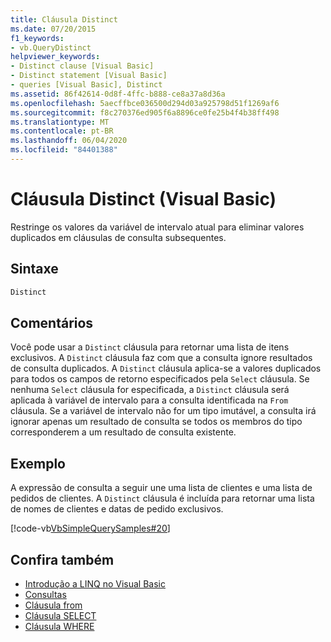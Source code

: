 ```yaml
---
title: Cláusula Distinct
ms.date: 07/20/2015
f1_keywords:
- vb.QueryDistinct
helpviewer_keywords:
- Distinct clause [Visual Basic]
- Distinct statement [Visual Basic]
- queries [Visual Basic], Distinct
ms.assetid: 86f42614-0d8f-4ffc-b888-ce8a37a8d36a
ms.openlocfilehash: 5aecffbce036500d294d03a925798d51f1269af6
ms.sourcegitcommit: f8c270376ed905f6a8896ce0fe25b4f4b38ff498
ms.translationtype: MT
ms.contentlocale: pt-BR
ms.lasthandoff: 06/04/2020
ms.locfileid: "84401388"
---
```

# <a name="distinct-clause-visual-basic"></a>Cláusula Distinct (Visual Basic)
Restringe os valores da variável de intervalo atual para eliminar valores duplicados em cláusulas de consulta subsequentes.  
  
## <a name="syntax"></a>Sintaxe  
  
```vb  
Distinct  
```  
  
## <a name="remarks"></a>Comentários  
 Você pode usar a `Distinct` cláusula para retornar uma lista de itens exclusivos. A `Distinct` cláusula faz com que a consulta ignore resultados de consulta duplicados. A `Distinct` cláusula aplica-se a valores duplicados para todos os campos de retorno especificados pela `Select` cláusula. Se nenhuma `Select` cláusula for especificada, a `Distinct` cláusula será aplicada à variável de intervalo para a consulta identificada na `From` cláusula. Se a variável de intervalo não for um tipo imutável, a consulta irá ignorar apenas um resultado de consulta se todos os membros do tipo corresponderem a um resultado de consulta existente.  
  
## <a name="example"></a>Exemplo  
 A expressão de consulta a seguir une uma lista de clientes e uma lista de pedidos de clientes. A `Distinct` cláusula é incluída para retornar uma lista de nomes de clientes e datas de pedido exclusivos.  
  
 [!code-vb[VbSimpleQuerySamples#20](~/samples/snippets/visualbasic/VS_Snippets_VBCSharp/VbSimpleQuerySamples/VB/QuerySamples1.vb#20)]  
  
## <a name="see-also"></a>Confira também

- [Introdução a LINQ no Visual Basic](../../programming-guide/language-features/linq/introduction-to-linq.md)
- [Consultas](index.md)
- [Cláusula from](from-clause.md)
- [Cláusula SELECT](select-clause.md)
- [Cláusula WHERE](where-clause.md)
